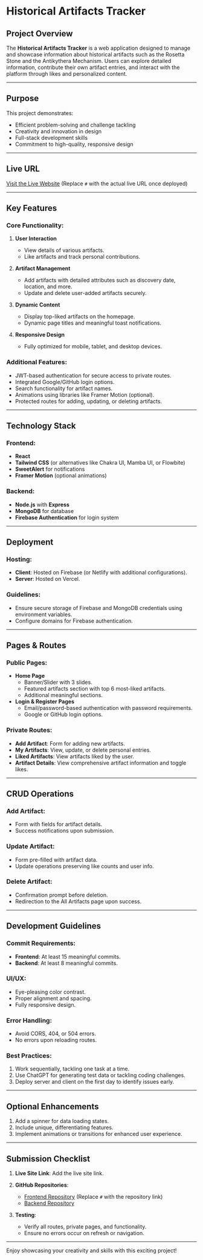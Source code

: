 # Historical Artifacts Tracker

## Project Overview

The **Historical Artifacts Tracker** is a web application designed to manage and showcase information about historical artifacts such as the Rosetta Stone and the Antikythera Mechanism. Users can explore detailed information, contribute their own artifact entries, and interact with the platform through likes and personalized content.

---

## Purpose

This project demonstrates:

- Efficient problem-solving and challenge tackling
- Creativity and innovation in design
- Full-stack development skills
- Commitment to high-quality, responsive design

---

## Live URL

[Visit the Live Website](#) (Replace `#` with the actual live URL once deployed)

---

## Key Features

### Core Functionality:

1. **User Interaction**
   - View details of various artifacts.
   - Like artifacts and track personal contributions.

2. **Artifact Management**
   - Add artifacts with detailed attributes such as discovery date, location, and more.
   - Update and delete user-added artifacts securely.

3. **Dynamic Content**
   - Display top-liked artifacts on the homepage.
   - Dynamic page titles and meaningful toast notifications.

4. **Responsive Design**
   - Fully optimized for mobile, tablet, and desktop devices.

### Additional Features:

- JWT-based authentication for secure access to private routes.
- Integrated Google/GitHub login options.
- Search functionality for artifact names.
- Animations using libraries like Framer Motion (optional).
- Protected routes for adding, updating, or deleting artifacts.

---

## Technology Stack

### Frontend:
- **React**
- **Tailwind CSS** (or alternatives like Chakra UI, Mamba UI, or Flowbite)
- **SweetAlert** for notifications
- **Framer Motion** (optional animations)

### Backend:
- **Node.js** with **Express**
- **MongoDB** for database
- **Firebase Authentication** for login system

---

## Deployment

### Hosting:
- **Client**: Hosted on Firebase (or Netlify with additional configurations).
- **Server**: Hosted on Vercel.

### Guidelines:
- Ensure secure storage of Firebase and MongoDB credentials using environment variables.
- Configure domains for Firebase authentication.

---

## Pages & Routes

### Public Pages:
- **Home Page**
  - Banner/Slider with 3 slides.
  - Featured artifacts section with top 6 most-liked artifacts.
  - Additional meaningful sections.
- **Login & Register Pages**
  - Email/password-based authentication with password requirements.
  - Google or GitHub login options.

### Private Routes:
- **Add Artifact**: Form for adding new artifacts.
- **My Artifacts**: View, update, or delete personal entries.
- **Liked Artifacts**: View artifacts liked by the user.
- **Artifact Details**: View comprehensive artifact information and toggle likes.

---

## CRUD Operations

### Add Artifact:
- Form with fields for artifact details.
- Success notifications upon submission.

### Update Artifact:
- Form pre-filled with artifact data.
- Update operations preserving like counts and user info.

### Delete Artifact:
- Confirmation prompt before deletion.
- Redirection to the All Artifacts page upon success.

---

## Development Guidelines

### Commit Requirements:
- **Frontend**: At least 15 meaningful commits.
- **Backend**: At least 8 meaningful commits.

### UI/UX:
- Eye-pleasing color contrast.
- Proper alignment and spacing.
- Fully responsive design.

### Error Handling:
- Avoid CORS, 404, or 504 errors.
- No errors upon reloading routes.

### Best Practices:
1. Work sequentially, tackling one task at a time.
2. Use ChatGPT for generating test data or tackling coding challenges.
3. Deploy server and client on the first day to identify issues early.

---

## Optional Enhancements

1. Add a spinner for data loading states.
2. Include unique, differentiating features.
3. Implement animations or transitions for enhanced user experience.

---

## Submission Checklist

1. **Live Site Link**: Add the live site link.
2. **GitHub Repositories**:
   - [Frontend Repository](#) (Replace `#` with the repository link)
   - [Backend Repository](#)

3. **Testing**:
   - Verify all routes, private pages, and functionality.
   - Ensure no errors occur on refresh or navigation.

---

Enjoy showcasing your creativity and skills with this exciting project!

